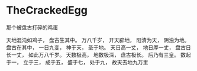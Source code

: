 # TheCrackedEgg
那个被盘古打碎的鸡蛋

天地混沌如鸡子，
盘古生其中。
万八千岁，
开天辟地，
阳清为天，
阴浊为地。
盘古在其中，
一日九变，
神于天，
圣于地。
天日高一丈，
地日厚一丈，
盘古日长一丈，
如此万八千岁。
天数极高，
地数极深，
盘古极长。
后乃有三皇。
数起于一，
立于三，
成于五，
盛于七，
处于九，
故天去地九万里
